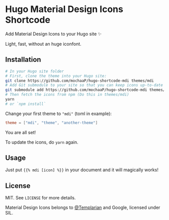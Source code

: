# Hugo Material Design Icons Shortcode

Add Material Design Icons to your Hugo site ✨

Light, fast, without an huge iconfont.

## Installation

```bash
# In your Hugo site folder
# First, clone the theme into your Hugo site:
git clone https://github.com/mochaaP/hugo-shortcode-mdi themes/mdi
# Add Git submodule to your site so that you can keep icons up-to-date
git submodule add https://github.com/mochaaP/hugo-shortcode-mdi themes/mdi
# Then fetch the icons from npm (Do this in themes/mdi)
yarn
# or `npm install`
```

Change your first theme to `"mdi"` (toml in example):

```toml
theme = ["mdi", "theme", "another-theme"]
```

You are all set!

To update the icons, do `yarn` again.

## Usage

Just put `{{% mdi [icon] %}}` in your document and it will magically works!

## License

MIT. See `LICENSE` for more details.

Material Design Icons belongs to [@Templarian](https://github.com/templarian/) and Google, licensed under SIL.
